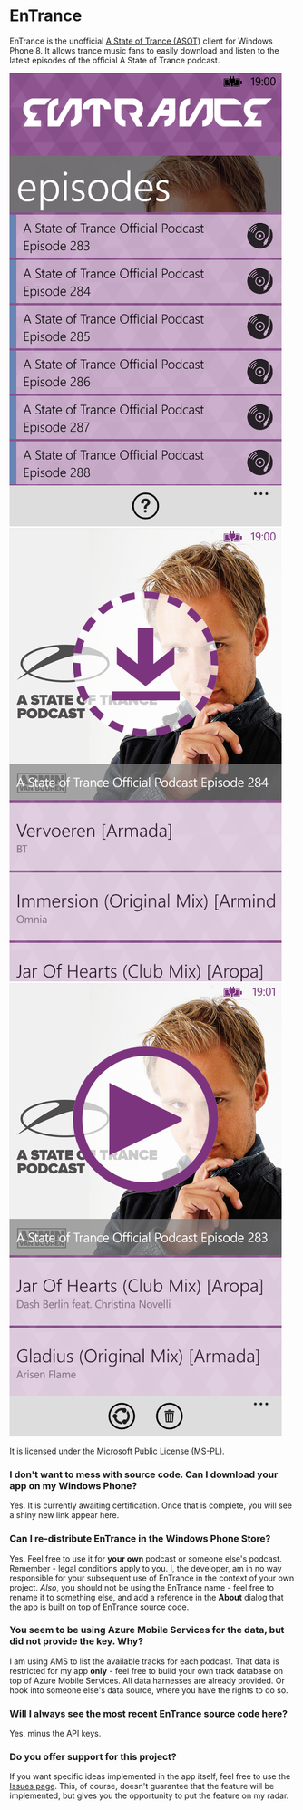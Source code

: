 EnTrance
====

EnTrance is the unofficial [A State of Trance (ASOT)](http://www.astateoftrance.com/) client for Windows Phone 8. It allows trance music fans to easily download and listen to the latest episodes of the official A State of Trance podcast.

![Screenshot 2](https://github.com/dend/entrance/blob/master/Screenshots/wp_ss_20130920_0003.png?raw=true) 
![Screenshot 3](https://github.com/dend/entrance/blob/master/Screenshots/wp_ss_20130920_0005.png?raw=true) 
![Screenshot 3](https://github.com/dend/entrance/blob/master/Screenshots/wp_ss_20130920_0006.png?raw=true)

It is licensed under the [Microsoft Public License (MS-PL)](http://www.microsoft.com/en-us/openness/licenses.aspx).

### I don't want to mess with source code. Can I download your app on my Windows Phone?
Yes. It is currently awaiting certification. Once that is complete, you will see a shiny new link appear here.

### Can I re-distribute EnTrance in the Windows Phone Store?
Yes. Feel free to use it for **your own** podcast or someone else's podcast. Remember - legal conditions apply to you. I, the developer, am in no way responsible for your subsequent use of EnTrance in the context of your own project.
*Also*, you should not be using the EnTrance name - feel free to rename it to something else, and add a reference in the **About** dialog that the app is built on top of EnTrance source code.

### You seem to be using Azure Mobile Services for the data, but did not provide the key. Why?
I am using AMS to list the available tracks for each podcast. That data is restricted for my app **only** - feel free to build your own track database on top of Azure Mobile Services. All data harnesses are already provided. Or hook into someone else's data source, where you have the rights to do so.

### Will I always see the most recent EnTrance source code here?
Yes, minus the API keys.

### Do you offer support for this project?
If you want specific ideas implemented in the app itself, feel free to use the [Issues page](https://github.com/dend/entrance/issues). This, of course, doesn't guarantee that the feature will be implemented, but gives you the opportunity to put the feature on my radar.
